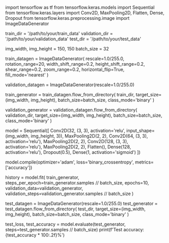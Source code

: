 import tensorflow as tf
from tensorflow.keras.models import Sequential
from tensorflow.keras.layers import Conv2D, MaxPooling2D, Flatten, Dense, Dropout
from tensorflow.keras.preprocessing.image import ImageDataGenerator

train_dir = '/path/to/your/train_data'
validation_dir = '/path/to/your/validation_data'
test_dir = '/path/to/your/test_data'

img_width, img_height = 150, 150
batch_size = 32

train_datagen = ImageDataGenerator(
    rescale=1.0/255.0,
    rotation_range=20,
    width_shift_range=0.2,
    height_shift_range=0.2,
    shear_range=0.2,
    zoom_range=0.2,
    horizontal_flip=True,
    fill_mode='nearest'
)

validation_datagen = ImageDataGenerator(rescale=1.0/255.0)

train_generator = train_datagen.flow_from_directory(
    train_dir,
    target_size=(img_width, img_height),
    batch_size=batch_size,
    class_mode='binary'
)

validation_generator = validation_datagen.flow_from_directory(
    validation_dir,
    target_size=(img_width, img_height),
    batch_size=batch_size,
    class_mode='binary'
)

model = Sequential([
    Conv2D(32, (3, 3), activation='relu', input_shape=(img_width, img_height, 3)),
    MaxPooling2D(2, 2),
    Conv2D(64, (3, 3), activation='relu'),
    MaxPooling2D(2, 2),
    Conv2D(128, (3, 3), activation='relu'),
    MaxPooling2D(2, 2),
    Flatten(),
    Dense(128, activation='relu'),
    Dropout(0.5),
    Dense(1, activation='sigmoid')
])

model.compile(optimizer='adam',
              loss='binary_crossentropy',
              metrics=['accuracy'])

history = model.fit(
    train_generator,
    steps_per_epoch=train_generator.samples // batch_size,
    epochs=10,
    validation_data=validation_generator,
    validation_steps=validation_generator.samples // batch_size
)

test_datagen = ImageDataGenerator(rescale=1.0/255.0)
test_generator = test_datagen.flow_from_directory(
    test_dir,
    target_size=(img_width, img_height),
    batch_size=batch_size,
    class_mode='binary'
)

test_loss, test_accuracy = model.evaluate(test_generator, steps=test_generator.samples // batch_size)
print(f'Test accuracy: {test_accuracy * 100:.2f}%')



